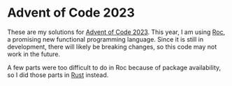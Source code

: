 # Advent of Code 2023

These are my solutions for [Advent of Code 2023]. This year, I am using [Roc],
a promising new functional programming language. Since it is still in development,
there will likely be breaking changes, so this code may not work in the future.

A few parts were too difficult to do in Roc because of package availability, so
I did those parts in [Rust] instead.

[Advent of Code 2023]: https://adventofcode.com/2023
[Roc]: https://www.roc-lang.org/
[Rust]: https://www.rust-lang.org/
